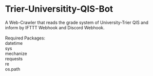 # Trier-Universitity-QIS-Bot
A Web-Crawler that reads the grade system of University-Trier QIS and inform by IFTTT Webhook and Discord Webhook.<br/>
<br/>
Required Packages:<br/>
datetime<br/>
sys<br/>
mechanize<br/>
requests<br/>
re<br/>
os.path<br/>
<br/>
